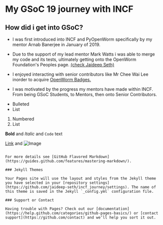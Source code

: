 # My GSoC 19 journey with INCF

## How did i get into GSoC?

* I was first introduced into INCF and PyOpenWorm specifically by my mentor Arnab Banerjee in January of 2019.

* Due to the support of my lead mentor Mark Watts i was able to merge my code and its tests, ultimately getting onto the 
  OpenWorm Foundation's Peoples page. [(check Jaideep Seth)](http://openworm.org/people.html)

* I enjoyed interacting with senior contributors like Mr Chee Wai Lee inorder to acquire [OpenWorm Badges.](https://www.badgelist.com/u/Jaideep_Seth)

* I was motivated by the progress my mentors have made within INCF. From being GSoC Students, to Mentors, then onto
  Senior Contributors.

- Bulleted
- List

1. Numbered
2. List

**Bold** and _Italic_ and `Code` text

[Link](url) and ![Image](src)
```

For more details see [GitHub Flavored Markdown](https://guides.github.com/features/mastering-markdown/).

### Jekyll Themes

Your Pages site will use the layout and styles from the Jekyll theme you have selected in your [repository settings](https://github.com/jaideep-seth/incf_journey/settings). The name of this theme is saved in the Jekyll `_config.yml` configuration file.

### Support or Contact

Having trouble with Pages? Check out our [documentation](https://help.github.com/categories/github-pages-basics/) or [contact support](https://github.com/contact) and we’ll help you sort it out.
